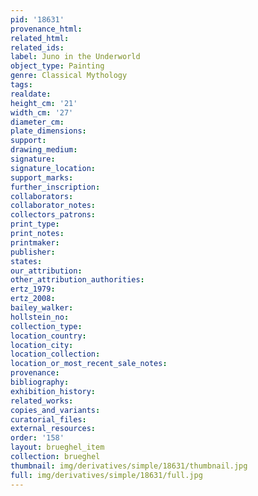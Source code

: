 ```yaml
---
pid: '18631'
provenance_html: 
related_html: 
related_ids: 
label: Juno in the Underworld
object_type: Painting
genre: Classical Mythology
tags: 
realdate: 
height_cm: '21'
width_cm: '27'
diameter_cm: 
plate_dimensions: 
support: 
drawing_medium: 
signature: 
signature_location: 
support_marks: 
further_inscription: 
collaborators: 
collaborator_notes: 
collectors_patrons: 
print_type: 
print_notes: 
printmaker: 
publisher: 
states: 
our_attribution: 
other_attribution_authorities: 
ertz_1979: 
ertz_2008: 
bailey_walker: 
hollstein_no: 
collection_type: 
location_country: 
location_city: 
location_collection: 
location_or_most_recent_sale_notes: 
provenance: 
bibliography: 
exhibition_history: 
related_works: 
copies_and_variants: 
curatorial_files: 
external_resources: 
order: '158'
layout: brueghel_item
collection: brueghel
thumbnail: img/derivatives/simple/18631/thumbnail.jpg
full: img/derivatives/simple/18631/full.jpg
---
```

